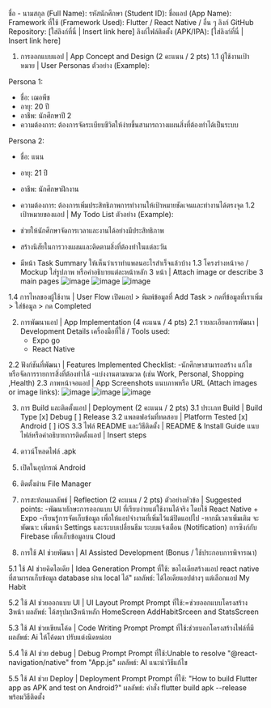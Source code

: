 ชื่อ - นามสกุล (Full Name):
รหัสนักศึกษา (Student ID):
ชื่อแอป (App Name):
Framework ที่ใช้ (Framework Used): Flutter / React Native / อื่น ๆ
ลิงก์ GitHub Repository: [ใส่ลิงก์ที่นี่ | Insert link here]
ลิงก์ไฟล์ติดตั้ง (APK/IPA): [ใส่ลิงก์ที่นี่ | Insert link here]

1. การออกแบบแอป | App Concept and Design (2 คะแนน / 2 pts)
1.1 ผู้ใช้งานเป้าหมาย | User Personas
ตัวอย่าง (Example):

Persona 1:  
- ชื่อ: เฌอพีช  
- อายุ: 20 ปี  
- อาชีพ: นักศึกษาปี 2  
- ความต้องการ: ต้องการจัดระเบียบชีวิตให้ง่ายขึ้นสามารถวางแผนสิ่งที่ต้องทำได้เป็นระบบ

Persona 2:  
- ชื่อ: แนน  
- อายุ: 21 ปี  
- อาชีพ: นักศึกษาฝึกงาน  
- ความต้องการ: ต้องการเพิ่มประสิทธิภาพการทำงานให้เป้าหมายชัดเจนและทำงานได้ตรงจุด
1.2 เป้าหมายของแอป | My Todo List
ตัวอย่าง (Example):

- ช่วยให้นักศึกษาจัดการเวลาและงานได้อย่างมีประสิทธิภาพ
- สร้างนิสัยในการวางแผนและติดตามสิ่งที่ต้องทำในแต่ละวัน
- มีหน้า Task Summary ให้เห็นว่าเราทำแพลนอะไรสำเร็จแล้วบ้าง
1.3 โครงร่างหน้าจอ / Mockup
ใส่รูปภาพ หรือคำอธิบายแต่ละหน้าหลัก 3 หน้า | Attach image or describe 3 main pages
![image](https://github.com/user-attachments/assets/a3eff9e6-8ce5-441c-8aad-d80f3d17119a)
![image](https://github.com/user-attachments/assets/118aa5e2-2a95-458b-a5fe-bda21fc2a614)
![image](https://github.com/user-attachments/assets/a07937dd-4b61-472c-9db6-69ea47b4978c)




1.4 การไหลของผู้ใช้งาน | User Flow เปิดแอป > พิมพ์ข้อมูลที่ Add Task > กดที่ข้อมูลที่เราเพิ่ม > ใส่ข้อมูล > กด Completed

2. การพัฒนาแอป | App Implementation (4 คะแนน / 4 pts)
2.1 รายละเอียดการพัฒนา | Development Details
เครื่องมือที่ใช้ / Tools used:
   - Expo go
   - React Native

2.2 ฟังก์ชันที่พัฒนา | Features Implemented
Checklist:
-นักศึกษาสามารถสร้าง แก้ไข หรือจัดการรายการสิ่งที่ต้องทำได้
-แบ่งงานตามหมวด (เช่น Work, Personal, Shopping ,Health)
2.3 ภาพหน้าจอแอป | App Screenshots
แนบภาพหรือ URL (Attach images or image links):
![image](https://github.com/user-attachments/assets/a3eff9e6-8ce5-441c-8aad-d80f3d17119a)
![image](https://github.com/user-attachments/assets/118aa5e2-2a95-458b-a5fe-bda21fc2a614)
![image](https://github.com/user-attachments/assets/a07937dd-4b61-472c-9db6-69ea47b4978c)

3. การ Build และติดตั้งแอป | Deployment (2 คะแนน / 2 pts)
3.1 ประเภท Build | Build Type
[x] Debug
[ ] Release
3.2 แพลตฟอร์มที่ทดสอบ | Platform Tested
[x] Android
[ ] iOS
3.3 ไฟล์ README และวิธีติดตั้ง | README & Install Guide
แนบไฟล์หรือคำอธิบายการติดตั้งแอป | Insert steps

1. ดาวน์โหลดไฟล์ .apk
2. เปิดในอุปกรณ์ Android
3. ติดตั้งผ่าน File Manager


4. การสะท้อนผลลัพธ์ | Reflection (2 คะแนน / 2 pts)
ตัวอย่างหัวข้อ | Suggested points:
-พัฒนาทักษะการออกแบบ UI ที่เรียบง่ายแต่ใช้งานได้จริง โดยใช้ React Native + Expo
-เรียนรู้การจัดเก็บข้อมูล เพื่อให้แอปจำงานที่เพิ่มไว้แม้ปิดแอปไป
-หากมีเวลาเพิ่มเติม จะพัฒนา:
   เพิ่มหน้า Settings และระบบเปลี่ยนธีม
   ระบบแจ้งเตือน (Notification)
   การซิงก์กับ Firebase เพื่อเก็บข้อมูลบน Cloud
   

5. การใช้ AI ช่วยพัฒนา | AI Assisted Development (Bonus / ใช้ประกอบการพิจารณา)
   
5.1 ใช้ AI ช่วยคิดไอเดีย | Idea Generation
Prompt ที่ใช้: ขอไอเดียสร้างแอป react native ที่สามารถเก็บข้อมูล database ผ่าน local ได้"
ผลลัพธ์:  ได้ไอเดียแอปต่างๆ แต่เลือกแอป My Habit

5.2 ใช้ AI ช่วยออกแบบ UI | UI Layout Prompt
Prompt ที่ใช้:=ช่วยออกแบบโครงสร้าง 3หน้า
ผลลัพธ์:  ได้สรุปมา3หน้าหลัก HomeScreen AddHabitSrceen and StatsScreen

5.3 ใช้ AI ช่วยเขียนโค้ด | Code Writing Prompt
Prompt ที่ใช้:ช่วยบอกโครงสร้างไฟล์ที่มี
ผลลัพธ์:  Ai ให้โค้ดมา ปรับแต่งนิดหน่อย

5.4 ใช้ AI ช่วย debug | Debug Prompt
Prompt ที่ใช้:Unable to resolve "@react-navigation/native" from "App.js"
ผลลัพธ์:  AI แนะนำวิธีแก้ไข

5.5 ใช้ AI ช่วย Deploy | Deployment Prompt
Prompt ที่ใช้:  "How to build Flutter app as APK and test on Android?"
ผลลัพธ์:  คำสั่ง flutter build apk --release พร้อมวิธีติดตั้ง
